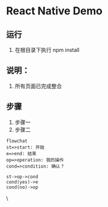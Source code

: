  # React Native Demo
 ## 运行
 1. 在根目录下执行 npm install
 ## 说明：
 1. 所有页面已完成整合
 ## 步骤
 1. 步骤一
 2. 步骤二
```mermaid
flowchat
st=>start: 开始
e=>end: 结束
op=>operation: 我的操作
cond=>condition: 确认？

st->op->cond
cond(yes)->e
cond(no)->op
```
\

